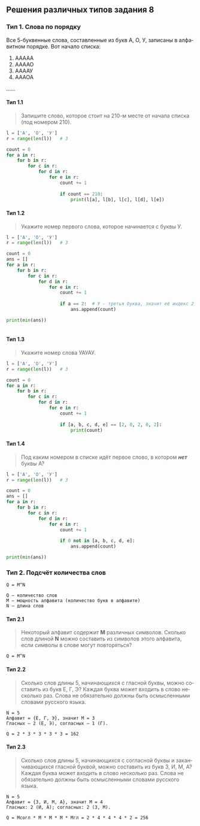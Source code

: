 ## Решения различных типов задания 8

### Тип 1. Слова по порядку
Все 5-бук­вен­ные слова, со­став­лен­ные из букв А, О, У, за­пи­са­ны в ал­фа­вит­ном по­ряд­ке. Вот на­ча­ло спис­ка:

1. ААААА
2. ААААО
3. ААААУ
4. АААОА

……


#### Тип 1.1
> За­пи­ши­те слово, ко­то­рое стоит на 210-м месте от на­ча­ла спис­ка (под номером 210).

```python
l = ['А', 'О', 'У']
r = range(len(l))	# 3

count = 0
for a in r:
	for b in r:
		for c in r:
			for d in r:
				for e in r:
					count += 1
					
					if count == 210:
						print(l[a], l[b], l[c], l[d], l[e])
```

#### Тип 1.2
> Ука­жи­те номер пер­во­го слова, ко­то­рое на­чи­на­ет­ся с буквы У.

```python
l = ['А', 'О', 'У']
r = range(len(l))	# 3

count = 0
ans = []
for a in r:
	for b in r:
		for c in r:
			for d in r:
				for e in r:
					count += 1
					
					if a == 2:	# У - третья буква, значит её индекс 2
						ans.append(count)

print(min(ans))
						
```

#### Тип 1.3
> Ука­жи­те номер слова УАУАУ.

```python
l = ['А', 'О', 'У']
r = range(len(l))	# 3

count = 0
for a in r:
	for b in r:
		for c in r:
			for d in r:
				for e in r:
					count += 1
					
					if [a, b, c, d, e] == [2, 0, 2, 0, 2]:
						print(count)
```

#### Тип 1.4
> Под каким но­ме­ром в спис­ке идёт пер­вое слово, в ко­то­ром ***нет*** буквы А?

```python
l = ['А', 'О', 'У']
r = range(len(l))	# 3

count = 0
ans = []
for a in r:
	for b in r:
		for c in r:
			for d in r:
				for e in r:
					count += 1
					
					if 0 not in [a, b, c, d, e]:
						ans.append(count)

print(min(ans))
```

### Тип 2. Подсчёт количества слов

```
Q = M^N

Q — количество слов
M — мощность алфавита (количество букв в алфавите)
N — длина слов
```

#### Тип 2.1
> Не­ко­то­рый ал­фа­вит со­дер­жит **M** раз­лич­ных сим­во­лов. Сколь­ко слов длиной **N** можно со­ста­вить из сим­во­лов этого ал­фа­ви­та, если сим­во­лы в слове могут по­вто­рять­ся?

```
Q = M^N
```

#### Тип 2.2
> Сколь­ко слов длины 5, на­чи­на­ю­щих­ся с глас­ной буквы, можно со­ста­вить из букв Е, Г, Э? Каж­дая буква может вхо­дить в слово не­сколь­ко раз. Слова не обя­за­тель­но долж­ны быть осмыс­лен­ны­ми сло­ва­ми рус­ско­го языка.

```
N = 5
Алфавит = {Е, Г, Э}, значит M = 3
Гласных — 2 (Е, Э), согласных — 1 (Г).

Q = 2 * 3 * 3 * 3 * 3 = 162
```

#### Тип 2.3
> Сколь­ко слов длины 5, на­чи­на­ю­щих­ся с со­глас­ной буквы и за­кан­чи­ва­ю­щих­ся глас­ной бук­вой, можно со­ста­вить из букв З, И, М, А? Каж­дая буква может вхо­дить в слово не­сколь­ко раз. Слова не обя­за­тель­но долж­ны быть осмыс­лен­ны­ми сло­ва­ми рус­ско­го языка.

```
N = 5
Алфавит = {З, И, М, А}, значит M = 4
Гласных: 2 (И, А); согласных: 2 (З, М).

Q = Mсогл * M * M * M * Mгл = 2 * 4 * 4 * 4 * 2 = 256
```
